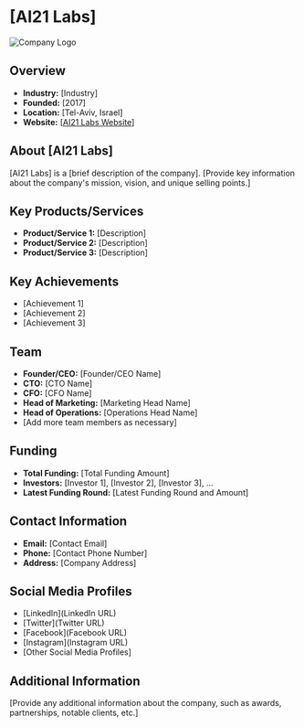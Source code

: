 # [AI21 Labs]

![Company Logo](logo_image.jpg)

## Overview

- **Industry:** [Industry]
- **Founded:** [2017]
- **Location:** [Tel-Aviv, Israel]
- **Website:** [[AI21 Labs Website](https://www.ai21.com/)]

## About [AI21 Labs]

[AI21 Labs] is a [brief description of the company]. [Provide key information about the company's mission, vision, and unique selling points.]

## Key Products/Services

- **Product/Service 1:** [Description]
- **Product/Service 2:** [Description]
- **Product/Service 3:** [Description]

## Key Achievements

- [Achievement 1]
- [Achievement 2]
- [Achievement 3]

## Team

- **Founder/CEO:** [Founder/CEO Name]
- **CTO:** [CTO Name]
- **CFO:** [CFO Name]
- **Head of Marketing:** [Marketing Head Name]
- **Head of Operations:** [Operations Head Name]
- [Add more team members as necessary]

## Funding

- **Total Funding:** [Total Funding Amount]
- **Investors:** [Investor 1], [Investor 2], [Investor 3], ...
- **Latest Funding Round:** [Latest Funding Round and Amount]

## Contact Information

- **Email:** [Contact Email]
- **Phone:** [Contact Phone Number]
- **Address:** [Company Address]

## Social Media Profiles

- [LinkedIn](LinkedIn URL)
- [Twitter](Twitter URL)
- [Facebook](Facebook URL)
- [Instagram](Instagram URL)
- [Other Social Media Profiles]

## Additional Information

[Provide any additional information about the company, such as awards, partnerships, notable clients, etc.]

